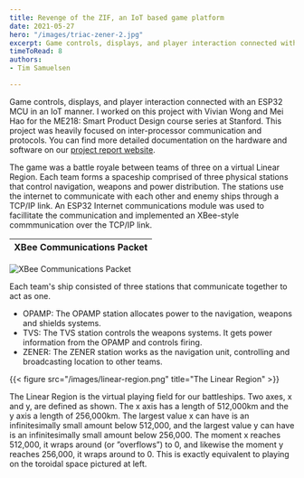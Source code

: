 ```yaml
---
title: Revenge of the ZIF, an IoT based game platform
date: 2021-05-27
hero: "/images/triac-zener-2.jpg"
excerpt: Game controls, displays, and player interaction connected with an ESP32 MCU in an IoT manner. An exercise in communication protocols, IRC servers, and systems integration. 
timeToRead: 8
authors:
- Tim Samuelsen

---
```

Game controls, displays, and player interaction connected with an ESP32 MCU in an IoT manner. I worked on this project with Vivian Wong and Mei Hao for the ME218: Smart Product Design course series at Stanford. This project was heavily focused on inter-processor communication and protocols. You can find more detailed documentation on the hardware and software on our [project report website](https://team6triac.weebly.com).

The game was a battle royale between teams of three on a virtual Linear Region. Each team forms a spaceship comprised of three physical stations that control navigation, weapons and power distribution. The stations use the internet to communicate with each other and enemy ships through a TCP/IP link. An ESP32 Internet communications module was used to facillitate the communication and implemented an XBee-style commmunication over the TCP/IP link. 

|  XBee Communications Packet |
:-------------------------:|
![XBee Communications Packet](/images/xbee-packet.png)

Each team's ship consisted of three stations that communicate together to act as one.

* OPAMP: The OPAMP station allocates power to the navigation, weapons and shields systems.
* TVS: The TVS station controls the weapons systems. It gets power information from the OPAMP and controls firing.
* ZENER:  The ZENER station works as the navigation unit, controlling and broadcasting location to other teams.

{{< figure src="/images/linear-region.png" title="The Linear Region" >}}

The Linear Region is the virtual playing field for our battleships. Two axes, x and y, are defined as shown. The x axis has a length of 512,000km and the y axis a length of 256,000km. The largest value x can have is an infinitesimally small amount below 512,000, and the largest value y can have is an infinitesimally small amount below 256,000. The moment x reaches 512,000, it wraps around (or ”overflows”) to 0, and likewise the moment y reaches 256,000, it wraps around to 0. This is exactly equivalent to playing on the toroidal space pictured at left.

